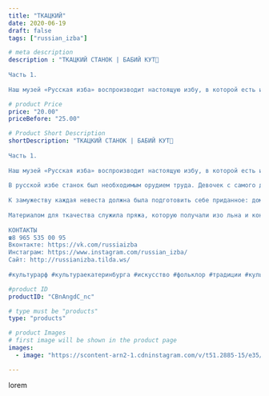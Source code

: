 ```yaml
---
title: "ТКАЦКИЙ"
date: 2020-06-19
draft: false
tags: ["russian_izba"]

# meta description
description : "ТКАЦКИЙ СТАНОК | БАБИЙ КУТ🌾
⠀
Часть 1.
⠀
Наш музей «Русская изба» воспроизводит настоящую избу, в которой есть и мужской угол, и бабий кут, и красный угол, и де"

# product Price
price: "20.00"
priceBefore: "25.00"

# Product Short Description
shortDescription: "ТКАЦКИЙ СТАНОК | БАБИЙ КУТ🌾
⠀
Часть 1.
⠀
Наш музей «Русская изба» воспроизводит настоящую избу, в которой есть и мужской угол, и бабий кут, и красный угол, и детская зона. Ткацкий станок занимает почетное место в бабьем углу.
⠀
В русской избе станок был необходимым орудием труда. Девочек с самого детства приучали к этой непростой работе.
⠀
К замужеству каждая невеста должна была подготовить себе приданное: домотканное полотно, из которого шили одежду, простыни, полотенца, скатерти и другие необходимые в быту предметы. Кроме гладкой холстины мастерицы выполняли ткани с узором. Техника тканья при этом усложнялась.
⠀
Материалом для ткачества служила пряжа, которую получали изо льна и конопли, а также из овечьей и козьей шерсти. Пряжу часто окрашивали домашним способом в разные цвета, и тогда узорные ткани получались особенно нарядными.
⠀
КОНТАКТЫ
☎8 965 535 00 95
Вконтакте: https://vk.com/russiaizba
Инстаграм: https://www.instagram.com/russian_izba/
Сайт: http://russianizba.tilda.ws/
⠀
#культурарф #культураекатеринбурга #искусство #фольклор #традиции #культура #этностиль #этнос #традиционнаяодежда #Россия #этнография #бабийкут #станок #ткацкийстанок #екатеринбург #лучшедома #оставайсядома #дома"

#product ID
productID: "CBnAngdC_nc"

# type must be "products"
type: "products"

# product Images
# first image will be shown in the product page
images:
  - image: "https://scontent-arn2-1.cdninstagram.com/v/t51.2885-15/e35/104110234_744931682713382_6749989505669693908_n.jpg?_nc_ht=scontent-arn2-1.cdninstagram.com&_nc_cat=102&_nc_ohc=QOGeNHcuOg4AX8esW49&tp=1&oh=308ef8c6ab19516ade9d3f22545f5042&oe=604F2A4F&ig_cache_key=MjMzNDgzNzY0NjcyMTU0NjcxNg%3D%3D.2"

---
```

lorem
